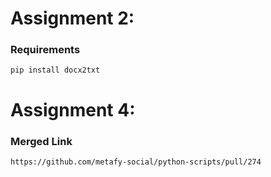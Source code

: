 # Assignment 2:

### Requirements
```
pip install docx2txt
```

# Assignment 4: 

### Merged Link

```
https://github.com/metafy-social/python-scripts/pull/274
```